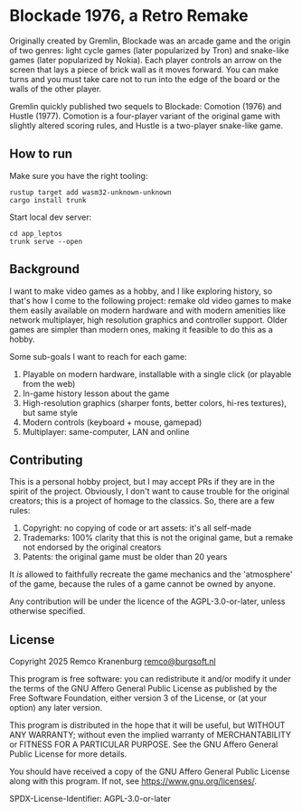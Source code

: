 # Blockade 1976, a Retro Remake

Originally created by Gremlin, Blockade was an arcade game and the origin of
two genres: light cycle games (later popularized by Tron) and snake-like games
(later popularized by Nokia). Each player controls an arrow on the screen that
lays a piece of brick wall as it moves forward. You can make turns and you must
take care not to run into the edge of the board or the walls of the other
player.

Gremlin quickly published two sequels to Blockade: Comotion (1976) and
Hustle (1977). Comotion is a four-player variant of the original game with
slightly altered scoring rules, and Hustle is a two-player snake-like game.

## How to run

Make sure you have the right tooling:

```
rustup target add wasm32-unknown-unknown
cargo install trunk
```

Start local dev server:

```
cd app_leptos
trunk serve --open
```

## Background

I want to make video games as a hobby, and I like exploring history, so that's
how I come to the following project: remake old video games to make them easily
available on modern hardware and with modern amenities like network
multiplayer, high resolution graphics and controller support. Older games are
simpler than modern ones, making it feasible to do this as a hobby.

Some sub-goals I want to reach for each game:

1. Playable on modern hardware, installable with a single click (or playable
   from the web)
2. In-game history lesson about the game
3. High-resolution graphics (sharper fonts, better colors, hi-res textures),
   but same style
4. Modern controls (keyboard + mouse, gamepad)
5. Multiplayer: same-computer, LAN and online

## Contributing

This is a personal hobby project, but I may accept PRs if they are in the
spirit of the project. Obviously, I don't want to cause trouble for the
original creators; this is a project of homage to the classics. So, there are a
few rules:

1. Copyright: no copying of code or art assets: it's all self-made
2. Trademarks: 100% clarity that this is not the original game, but a remake
   not endorsed by the original creators
3. Patents: the original game must be older than 20 years

It *is* allowed to faithfully recreate the game mechanics and the 'atmosphere'
of the game, because the rules of a game cannot be owned by anyone.

Any contribution will be under the licence of the AGPL-3.0-or-later, unless
otherwise specified.

## License

Copyright 2025 Remco Kranenburg <remco@burgsoft.nl>

This program is free software: you can redistribute it and/or modify it under
the terms of the GNU Affero General Public License as published by the Free
Software Foundation, either version 3 of the License, or (at your option) any
later version.

This program is distributed in the hope that it will be useful, but WITHOUT ANY
WARRANTY; without even the implied warranty of MERCHANTABILITY or FITNESS FOR A
PARTICULAR PURPOSE. See the GNU Affero General Public License for more details.

You should have received a copy of the GNU Affero General Public License
along with this program. If not, see <https://www.gnu.org/licenses/>.

SPDX-License-Identifier: AGPL-3.0-or-later